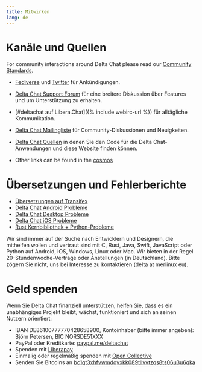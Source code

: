 ```yaml
---
title: Mitwirken
lang: de
---
```


# Kanäle und Quellen

For community interactions around Delta Chat please read our [Community Standards](community-standards).

- [Fediverse](https://chaos.social/web/@delta) und
[Twitter](https://twitter.com/delta_chat) für Ankündigungen.

- [Delta Chat Support Forum](https://support.delta.chat) für eine breitere
Diskussion über Features und um Unterstützung zu erhalten.

- [#deltachat auf Libera.Chat]({% include webirc-url %}) für alltägliche Kommunikation.

- [Delta Chat Mailingliste](https://lists.codespeak.net/postorius/lists/delta.codespeak.net/) 
  für Community-Diskussionen und Neuigkeiten.

- [Delta Chat Quellen](https://github.com/deltachat/) in denen Sie
  den Code für die Delta Chat-Anwendungen und diese Website finden können.

- Other links can be found in the [cosmos](https://cosmos.delta.chat)

# Übersetzungen und Fehlerberichte

- [Übersetzungen auf Transifex](https://www.transifex.com/delta-chat/public/)
- [Delta Chat Android Probleme](https://github.com/deltachat/deltachat-android/issues)
- [Delta Chat Desktop Probleme](https://github.com/deltachat/deltachat-desktop/issues)
- [Delta Chat iOS Probleme](https://github.com/deltachat/deltachat-ios/issues)
- [Rust Kernbibliothek + Python-Probleme](https://github.com/deltachat/deltachat-core-rust/issues)

Wir sind immer auf der Suche nach Entwicklern und Designern, die mithelfen wollen und vertraut sind mit C, Rust, Java, Swift, JavaScript oder Python auf Android, iOS, Windows, Linux oder Mac.
Wir bieten in der Regel 20-Stundenwoche-Verträge oder Anstellungen (in Deutschland). 
Bitte zögern Sie nicht, uns bei Interesse zu kontaktieren (delta at merlinux eu).


# Geld spenden

Wenn Sie Delta Chat finanziell unterstützen, helfen Sie, dass es ein unabhängiges Projekt bleibt, wächst, funktioniert und sich an seinen Nutzern orientiert:

- IBAN DE86100777770428658900, Kontoinhaber (bitte immer angeben): Björn Petersen, BIC NORSDE51XXX
- PayPal oder Kreditkarte: [paypal.me/deltachat](https://paypal.me/deltachat/20)
- Spenden mit [Liberapay](https://liberapay.com/delta.chat/)
- Einmalig oder regelmäßig spenden mit [Open Collective](https://opencollective.com/delta-chat/donate)
- Senden Sie Bitcoins an [bc1qt3xhfvwmdqvxkk089tllvvtzqs8ts06u3u6qka](bitcoin:bc1qt3xhfvwmdqvxkk089tllvvtzqs8ts06u3u6qka)
